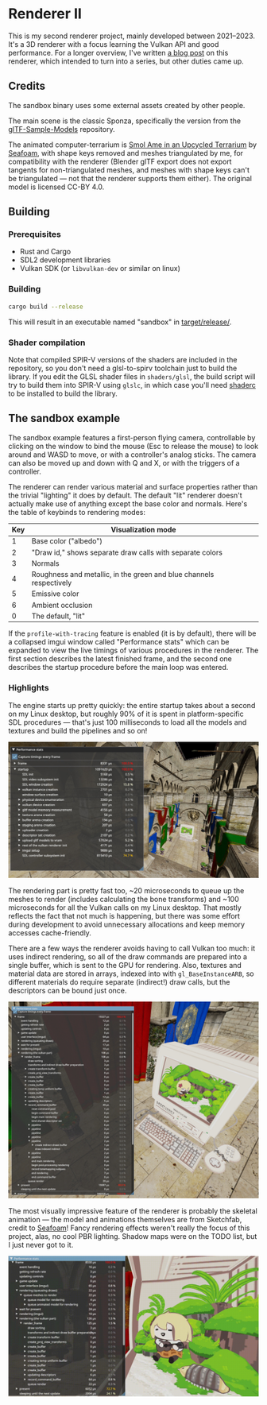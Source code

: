 # Renderer II

This is my second renderer project, mainly developed between 2021–2023. It's a
3D renderer with a focus learning the Vulkan API and good performance. For a
longer overview, I've written [a blog
post](https://blog.neon.moe/2024/04/18/prelude.html) on this renderer, which
intended to turn into a series, but other duties came up.

## Credits

The sandbox binary uses some external assets created by other people.

The main scene is the classic Sponza, specifically the version from the
[glTF-Sample-Models][sponza] repository.

The animated computer-terrarium is [Smol Ame in an Upcycled Terrarium][smol-ame]
by [Seafoam][seafoam], with shape keys removed and meshes triangulated by me,
for compatibility with the renderer (Blender glTF export does not export
tangents for non-triangulated meshes, and meshes with shape keys can't be
triangulated — not that the renderer supports them either). The original model
is licensed CC-BY 4.0.

## Building

### Prerequisites

- Rust and Cargo
- SDL2 development libraries
- Vulkan SDK (or `libvulkan-dev` or similar on linux)

### Building

```sh
cargo build --release
```

This will result in an executable named "sandbox" in
[target/release/](target/release/).

### Shader compilation

Note that compiled SPIR-V versions of the shaders are included in the
repository, so you don't need a glsl-to-spirv toolchain just to build the
library. If you edit the GLSL shader files in `shaders/glsl`, the build script
will try to build them into SPIR-V using `glslc`, in which case you'll need
[shaderc][shaderc] to be installed to build the library.

## The sandbox example

The sandbox example features a first-person flying camera, controllable by
clicking on the window to bind the mouse (Esc to release the mouse) to look
around and WASD to move, or with a controller's analog sticks. The camera can
also be moved up and down with Q and X, or with the triggers of a controller.

The renderer can render various material and surface properties rather than the
trivial "lighting" it does by default. The default "lit" renderer doesn't
actually make use of anything except the base color and normals. Here's the
table of keybinds to rendering modes:

| Key | Visualization mode |
|-----|--------------------|
| 1   | Base color ("albedo") |
| 2   | "Draw id," shows separate draw calls with separate colors |
| 3   | Normals |
| 4   | Roughness and metallic, in the green and blue channels respectively |
| 5   | Emissive color |
| 6   | Ambient occlusion |
| 0   | The default, "lit" |

If the `profile-with-tracing` feature is enabled (it is by default), there will
be a collapsed imgui window called "Performance stats" which can be expanded to
view the live timings of various procedures in the renderer. The first section
describes the latest finished frame, and the second one describes the startup
procedure before the main loop was entered.

### Highlights

The engine starts up pretty quickly: the entire startup takes about a second on
my Linux desktop, but roughly 90% of it is spent in platform-specific SDL
procedures — that's just 100 milliseconds to load all the models and textures
and build the pipelines and so on!

![Screenshot including the startup timings](./media/startup-timings.jpeg)

The rendering part is pretty fast too, ~20 microseconds to queue up the meshes
to render (includes calculating the bone transforms) and ~100 microseconds for
all the Vulkan calls on my Linux desktop. That mostly reflects the fact that not
much is happening, but there was some effort during development to avoid
unnecessary allocations and keep memory accesses cache-friendly.

There are a few ways the renderer avoids having to call Vulkan too much: it uses
indirect rendering, so all of the draw commands are prepared into a single
buffer, which is sent to the GPU for rendering. Also, textures and material data
are stored in arrays, indexed into with `gl_BaseInstanceARB`, so different
materials do require separate (indirect!) draw calls, but the descriptors can be
bound just once.

![Screenshot including some more detailed rendering timings](./media/render-timings.jpeg)

The most visually impressive feature of the renderer is probably the skeletal
animation — the model and animations themselves are from Sketchfab, credit to
[Seafoam][seafoam]! Fancy rendering effects weren't really the focus of this
project, alas, no cool PBR lighting. Shadow maps were on the TODO list, but I
just never got to it.

![Video of the animated model by Seafoam](./media/renderer_anim.gif)

[sponza]: https://github.com/KhronosGroup/glTF-Sample-Models/tree/master/2.0/Sponza
[smol-ame]: https://sketchfab.com/3d-models/smol-ame-in-an-upcycled-terrarium-hololiveen-490cecc249d242188fda5ad3160a4b24
[seafoam]: https://sketchfab.com/seafoam
[shaderc]: https://github.com/google/shaderc
